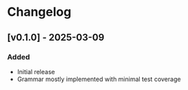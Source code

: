 # Changelog

## [v0.1.0] - 2025-03-09
### Added
- Initial release
- Grammar mostly implemented with minimal test coverage
